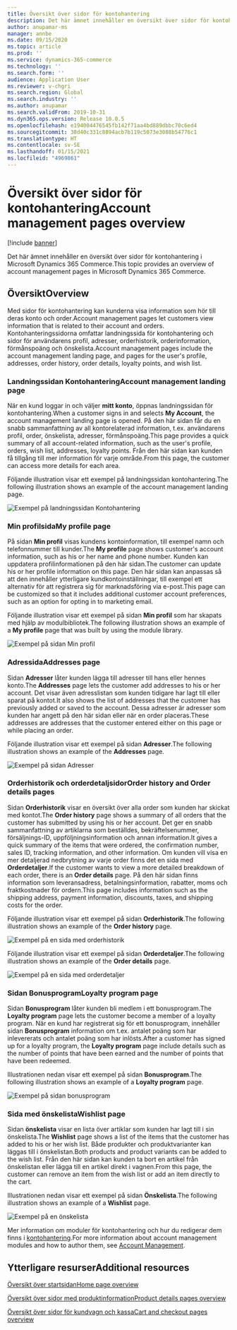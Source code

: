```yaml
---
title: Översikt över sidor för kontohantering
description: Det här ämnet innehåller en översikt över sidor för kontohantering i Microsoft Dynamics 365 Commerce.
author: anupamar-ms
manager: annbe
ms.date: 09/15/2020
ms.topic: article
ms.prod: ''
ms.service: dynamics-365-commerce
ms.technology: ''
ms.search.form: ''
audience: Application User
ms.reviewer: v-chgri
ms.search.region: Global
ms.search.industry: ''
ms.author: anupamar
ms.search.validFrom: 2019-10-31
ms.dyn365.ops.version: Release 10.0.5
ms.openlocfilehash: e194004476545fb142f71aa4bd889dbbc70c6ed4
ms.sourcegitcommit: 38d40c331c8894acb7b119c5073e3088b54776c1
ms.translationtype: HT
ms.contentlocale: sv-SE
ms.lasthandoff: 01/15/2021
ms.locfileid: "4969861"
---
```

# <a name="account-management-pages-overview"></a><span data-ttu-id="cea4b-103">Översikt över sidor för kontohantering</span><span class="sxs-lookup"><span data-stu-id="cea4b-103">Account management pages overview</span></span>

[!include [banner](includes/banner.md)]

<span data-ttu-id="cea4b-104">Det här ämnet innehåller en översikt över sidor för kontohantering i Microsoft Dynamics 365 Commerce.</span><span class="sxs-lookup"><span data-stu-id="cea4b-104">This topic provides an overview of account management pages in Microsoft Dynamics 365 Commerce.</span></span>

## <a name="overview"></a><span data-ttu-id="cea4b-105">Översikt</span><span class="sxs-lookup"><span data-stu-id="cea4b-105">Overview</span></span>

<span data-ttu-id="cea4b-106">Med sidor för kontohantering kan kunderna visa information som hör till deras konto och order.</span><span class="sxs-lookup"><span data-stu-id="cea4b-106">Account management pages let customers view information that is related to their account and orders.</span></span> <span data-ttu-id="cea4b-107">Kontohanteringssidorna omfattar landningssida för kontohantering och sidor för användarens profil, adresser, orderhistorik, orderinformation, förmånspoäng och önskelista.</span><span class="sxs-lookup"><span data-stu-id="cea4b-107">Account management pages include the account management landing page, and pages for the user's profile, addresses, order history, order details, loyalty points, and wish list.</span></span>

### <a name="account-management-landing-page"></a><span data-ttu-id="cea4b-108">Landningssidan Kontohantering</span><span class="sxs-lookup"><span data-stu-id="cea4b-108">Account management landing page</span></span>

<span data-ttu-id="cea4b-109">När en kund loggar in och väljer **mitt konto**, öppnas landningssidan för kontohantering.</span><span class="sxs-lookup"><span data-stu-id="cea4b-109">When a customer signs in and selects **My Account**, the account management landing page is opened.</span></span> <span data-ttu-id="cea4b-110">På den här sidan får du en snabb sammanfattning av all kontorelaterad information, t.ex. användarens profil, order, önskelista, adresser, förmånspoäng.</span><span class="sxs-lookup"><span data-stu-id="cea4b-110">This page provides a quick summary of all account-related information, such as the user's profile, orders, wish list, addresses, loyalty points.</span></span> <span data-ttu-id="cea4b-111">Från den här sidan kan kunden få tillgång till mer information för varje område.</span><span class="sxs-lookup"><span data-stu-id="cea4b-111">From this page, the customer can access more details for each area.</span></span>

<span data-ttu-id="cea4b-112">Följande illustration visar ett exempel på landningssidan kontohantering.</span><span class="sxs-lookup"><span data-stu-id="cea4b-112">The following illustration shows an example of the account management landing page.</span></span>

![Exempel på landningssidan Kontohantering](./media/Account-Management.PNG)

### <a name="my-profile-page"></a><span data-ttu-id="cea4b-114">Min profilsida</span><span class="sxs-lookup"><span data-stu-id="cea4b-114">My profile page</span></span>

<span data-ttu-id="cea4b-115">På sidan **Min profil** visas kundens kontoinformation, till exempel namn och telefonnummer till kunder.</span><span class="sxs-lookup"><span data-stu-id="cea4b-115">The **My profile** page shows customer's account information, such as his or her name and phone number.</span></span> <span data-ttu-id="cea4b-116">Kunden kan uppdatera profilinformationen på den här sidan.</span><span class="sxs-lookup"><span data-stu-id="cea4b-116">The customer can update his or her profile information on this page.</span></span> <span data-ttu-id="cea4b-117">Den här sidan kan anpassas så att den innehåller ytterligare kundkontoinställningar, till exempel ett alternativ för att registrera sig för marknadsföring via e-post.</span><span class="sxs-lookup"><span data-stu-id="cea4b-117">This page can be customized so that it includes additional customer account preferences, such as an option for opting in to marketing email.</span></span>

<span data-ttu-id="cea4b-118">Följande illustration visar ett exempel på sidan **Min profil** som har skapats med hjälp av modulbibliotek.</span><span class="sxs-lookup"><span data-stu-id="cea4b-118">The following illustration shows an example of a **My profile** page that was built by using the module library.</span></span>

![Exempel på sidan Min profil](./media/Account-Management-MyProfile.PNG)

### <a name="addresses-page"></a><span data-ttu-id="cea4b-120">Adressida</span><span class="sxs-lookup"><span data-stu-id="cea4b-120">Addresses page</span></span>

<span data-ttu-id="cea4b-121">Sidan **Adresser** låter kunden lägga till adresser till hans eller hennes konto.</span><span class="sxs-lookup"><span data-stu-id="cea4b-121">The **Addresses** page lets the customer add addresses to his or her account.</span></span> <span data-ttu-id="cea4b-122">Det visar även adresslistan som kunden tidigare har lagt till eller sparat på kontot.</span><span class="sxs-lookup"><span data-stu-id="cea4b-122">It also shows the list of addresses that the customer has previously added or saved to the account.</span></span> <span data-ttu-id="cea4b-123">Dessa adresser är adresser som kunden har angett på den här sidan eller när en order placeras.</span><span class="sxs-lookup"><span data-stu-id="cea4b-123">These addresses are addresses that the customer entered either on this page or while placing an order.</span></span>

<span data-ttu-id="cea4b-124">Följande illustration visar ett exempel på sidan **Adresser**.</span><span class="sxs-lookup"><span data-stu-id="cea4b-124">The following illustration shows an example of the **Addresses** page.</span></span>

![Exempel på sidan Adresser](./media/Account-Management-Address.png)

### <a name="order-history-and-order-details-pages"></a><span data-ttu-id="cea4b-126">Orderhistorik och orderdetaljsidor</span><span class="sxs-lookup"><span data-stu-id="cea4b-126">Order history and Order details pages</span></span>

<span data-ttu-id="cea4b-127">Sidan **Orderhistorik** visar en översikt över alla order som kunden har skickat med kontot.</span><span class="sxs-lookup"><span data-stu-id="cea4b-127">The **Order history** page shows a summary of all orders that the customer has submitted by using his or her account.</span></span> <span data-ttu-id="cea4b-128">Det ger en snabb sammanfattning av artiklarna som beställdes, bekräftelsenummer, försäljnings-ID, uppföljningsinformation och annan information.</span><span class="sxs-lookup"><span data-stu-id="cea4b-128">It gives a quick summary of the items that were ordered, the confirmation number, sales ID, tracking information, and other information.</span></span> <span data-ttu-id="cea4b-129">Om kunden vill visa en mer detaljerad nedbrytning av varje order finns det en sida med **Orderdetaljer**.</span><span class="sxs-lookup"><span data-stu-id="cea4b-129">If the customer wants to view a more detailed breakdown of each order, there is an **Order details** page.</span></span> <span data-ttu-id="cea4b-130">På den här sidan finns information som leveransadress, betalningsinformation, rabatter, moms och fraktkostnader för ordern.</span><span class="sxs-lookup"><span data-stu-id="cea4b-130">This page includes information such as the shipping address, payment information, discounts, taxes, and shipping costs for the order.</span></span>

<span data-ttu-id="cea4b-131">Följande illustration visar ett exempel på sidan **Orderhistorik**.</span><span class="sxs-lookup"><span data-stu-id="cea4b-131">The following illustration shows an example of the **Order history** page.</span></span>

![Exempel på en sida med orderhistorik](./media/Account-Management-OrderHistory.PNG)

<span data-ttu-id="cea4b-133">Följande illustration visar ett exempel på sidan **Orderdetaljer**.</span><span class="sxs-lookup"><span data-stu-id="cea4b-133">The following illustration shows an example of the **Order details** page.</span></span>

![Exempel på en sida med orderdetaljer](./media/Account-Management-OrderDetails.PNG)

### <a name="loyalty-program-page"></a><span data-ttu-id="cea4b-135">Sidan Bonusprogram</span><span class="sxs-lookup"><span data-stu-id="cea4b-135">Loyalty program page</span></span>

<span data-ttu-id="cea4b-136">Sidan **Bonusprogram** låter kunden bli medlem i ett bonusprogram.</span><span class="sxs-lookup"><span data-stu-id="cea4b-136">The **Loyalty program** page lets the customer become a member of a loyalty program.</span></span> <span data-ttu-id="cea4b-137">När en kund har registrerat sig för ett bonusprogram, innehåller sidan **Bonusprogram** information om t.ex. antalet poäng som har inlevererats och antalet poäng som har inlösts.</span><span class="sxs-lookup"><span data-stu-id="cea4b-137">After a customer has signed up for a loyalty program, the **Loyalty program** page include details such as the number of points that have been earned and the number of points that have been redeemed.</span></span>

<span data-ttu-id="cea4b-138">Illustrationen nedan visar ett exempel på sidan **Bonusprogram**.</span><span class="sxs-lookup"><span data-stu-id="cea4b-138">The following illustration shows an example of a **Loyalty program** page.</span></span>

![Exempel på sidan bonusprogram](./media/Account-Management-Loyalty.PNG)

### <a name="wishlist-page"></a><span data-ttu-id="cea4b-140">Sida med önskelista</span><span class="sxs-lookup"><span data-stu-id="cea4b-140">Wishlist page</span></span>

<span data-ttu-id="cea4b-141">Sidan **önskelista** visar en lista över artiklar som kunden har lagt till i sin önskelista.</span><span class="sxs-lookup"><span data-stu-id="cea4b-141">The **Wishlist** page shows a list of the items that the customer has added to his or her wish list.</span></span> <span data-ttu-id="cea4b-142">Både produkter och produktvarianter kan läggas till i önskelistan.</span><span class="sxs-lookup"><span data-stu-id="cea4b-142">Both products and product variants can be added to the wish list.</span></span> <span data-ttu-id="cea4b-143">Från den här sidan kan kunden ta bort en artikel från önskelistan eller lägga till en artikel direkt i vagnen.</span><span class="sxs-lookup"><span data-stu-id="cea4b-143">From this page, the customer can remove an item from the wish list or add an item directly to the cart.</span></span>

<span data-ttu-id="cea4b-144">Illustrationen nedan visar ett exempel på sidan **Önskelista**.</span><span class="sxs-lookup"><span data-stu-id="cea4b-144">The following illustration shows an example of a **Wishlist** page.</span></span>

![Exempel på en önskelista](./media/Account-Management-Wishlist.PNG)

<span data-ttu-id="cea4b-146">Mer information om moduler för kontohantering och hur du redigerar dem finns i [kontohantering](account-management.md).</span><span class="sxs-lookup"><span data-stu-id="cea4b-146">For more information about account management modules and how to author them, see [Account Management](account-management.md).</span></span>

## <a name="additional-resources"></a><span data-ttu-id="cea4b-147">Ytterligare resurser</span><span class="sxs-lookup"><span data-stu-id="cea4b-147">Additional resources</span></span>

[<span data-ttu-id="cea4b-148">Översikt över startsidan</span><span class="sxs-lookup"><span data-stu-id="cea4b-148">Home page overview</span></span>](quick-tour-home-page.md)

[<span data-ttu-id="cea4b-149">Översikt över sidor med produktinformation</span><span class="sxs-lookup"><span data-stu-id="cea4b-149">Product details pages overview</span></span>](quick-tour-pdp.md)

[<span data-ttu-id="cea4b-150">Översikt över sidor för kundvagn och kassa</span><span class="sxs-lookup"><span data-stu-id="cea4b-150">Cart and checkout pages overview</span></span>](quick-tour-cart-checkout.md)

